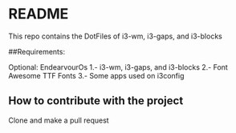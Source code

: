 # README

This repo contains the DotFiles of i3-wm, i3-gaps, and i3-blocks

##Requirements:

Optional: EndearvourOs
1.- i3-wm, i3-gaps, and i3-blocks
2.- Font Awesome TTF Fonts
3.- Some apps used on i3config

## How to contribute with the project

Clone and make a pull request
